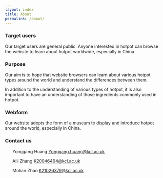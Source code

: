 ```yaml
---
layout: index
title: About
permalink: /about/
---
```


   <h3> Target users </h3>
   <p> Our target users are general public. Anyone interested in hotpot can browse the website to learn about hotpot worldwide, especially in China.</p>
   <h3> Purpose </h3>
   <p> Our aim is to hope that website browsers can learn about various hotpot types around the world and understand the differences between them.  </p>
   <p> In addition to the understanding of various types of hotpot, it is also important to have an understanding of those ingredients commonly used in hotpot.  </p>
   <h3> Webform </h3>
   <p> Our website adopts the form of a museum to display and introduce hotpot around the world, especially in China. </p>
   <h3> Contact us </h3>
   <ul><p>Yonggang Huang  <a href="Yonggang.huang@kcl.ac.uk">Yonggang.huang@kcl.ac.uk</a></p></ul>
   <ul><p>Aili Zhang <a href="K20046494@kcl.ac.uk">K20046494@kcl.ac.uk</a></p></ul>
   <ul><p>Mohan Zhao <a href="K21026379@kcl.ac.uk">K21026379@kcl.ac.uk</a></p></ul>
